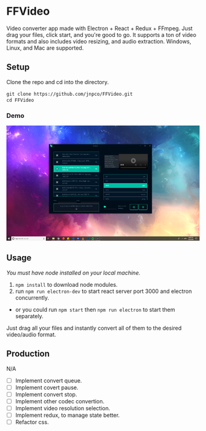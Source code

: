 # FFVideo
Video converter app made with Electron + React + Redux + FFmpeg. Just drag your files, click start, and you're good to go. It supports a ton of video formats and also includes video resizing, and audio extraction. Windows, Linux, and Mac are supported.

## Setup

Clone the repo and cd into the directory.

```
git clone https://github.com/jnpco/FFVideo.git
cd FFVideo
```
### Demo
<img src="samples/screenshot.png" height="300" alt="demo">

## Usage

*You must have node installed on your local machine.*

1. `npm install` to download node modules.
2. run `npm run electron-dev` to start react server port 3000 and electron concurrently.
 - or you could run `npm start` then `npm run electron` to start them separately.

Just drag all your files and instantly convert all of them to the desired video/audio format.

## Production

N/A

- [ ] Implement convert queue.
- [ ] Implement covert pause.
- [ ] Implement convert stop.
- [ ] Implement other codec convertion.
- [ ] Implement video resolution selection.
- [ ] Implement redux, to manage state better.
- [ ] Refactor css.
